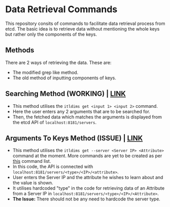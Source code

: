 # Data Retrieval Commands
This repository consits of commands to facilitate data retrieval process from etcd. The basic idea is to retrieve data without mentioning the whole keys but rather only the components of the keys.

## Methods
There are 2 ways of retrieving the data. These are:  
- The modified grep like method. 
- The old method of inputting components of keys. 

## Searching Method (WORKING) | [LINK](https://github.com/yash-anand-fosteringlinux/Commands-and-Outputs/tree/main/Modified-Grep-Like)
- This method utilises the `itldims get <input 1> <input 2>` command. 
- Here the user enters any 2 arguments that are to be searched for. 
- Then, the fetched data which matches the arguments is displayed from the etcd API of `localhost:8181/servers`.

## Arguments To Keys Method (ISSUE) | [LINK](https://github.com/yash-anand-fosteringlinux/Commands-and-Outputs/tree/main/Old-Keys-Input)
- This method utilises the `itldims get --server <Server IP> <Attribute>` command at the moment. More commands are yet to be created as per [this](https://github.com/yash-anand-fosteringlinux/Commands-and-Outputs/blob/main/Old-Keys-Input/ListOfCommands.md) command list. 
- In this code, the API is connected with `localhost:8181/servers/<type>/<IP>/<attribute>`.
- User enters the Server IP and the attribute he wishes to learn about and the value is shown.
- It utilises hardcoded "type" in the code for retrieving data of an Attribute from a Server IP in `localhost:8181/servers/<type>/<IP>/<Attribute>`.
- **The Issue:** There should not be any need to hardcode the server type.
